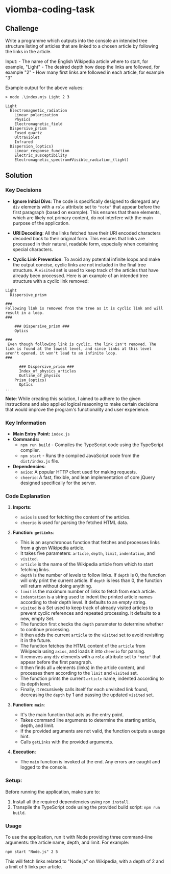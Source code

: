 # viomba-coding-task

## Challenge

Write a programme which outputs into the console an intended tree structure listing of articles that are linked to a chosen article by following the links in the article.

Input:
	- The name of the English Wikipedia article where to start, for example, "Light"
	- The desired depth how deep the links are followed, for example "2"
	- How many first links are followed in each article, for example "3"

Example output for the above values:

``` 
> node .\index.mjs Light 2 3

Light
  Electromagnetic_radiation
    Linear_polarization
    Physics
    Electromagnetic_field
  Dispersive_prism
    Fused_quartz
    Ultraviolet
    Infrared
  Dispersion_(optics)
    Linear_response_function
    Electric_susceptibility
    Electromagnetic_spectrum#Visible_radiation_(light)
```

## Solution

### Key Decisions

- **Ignore Initial Divs**: The code is specifically designed to disregard any `div` elements with a `role` attribute set to `"note"` that appear before the first paragraph (based on example). This ensures that these elements, which are likely not primary content, do not interfere with the main purpose of the application.

- **URI Decoding**: All the links fetched have their URI encoded characters decoded back to their original form. This ensures that links are processed in their natural, readable form, especially when containing special characters.

- **Cyclic Link Prevention**: To avoid any potential infinite loops and make the output concise, cyclic links are not included in the final tree structure. A `visited` set is used to keep track of the articles that have already been processed. 
Here is an example of an intended tree structure with a cyclic link removed:
```
Light
  Dispersive_prism

###
Following link is removed from the tree as it is cyclic link and will result in a loop.
###

    ### Dispersive_prism ### 
    Optics

###  
 Even though following link is cyclic, the link isn't removed. The link is found at the lowest level, and since links at this level aren't opened, it won't lead to an infinite loop. 
###
      
      ### Dispersive_prism ### 
      Index_of_physics_articles
      Outline_of_physics
    Prism_(optics)
      Optics
...
```



**Note**: While creating this solution, I aimed to adhere to the given instructions and also applied logical reasoning to make certain decisions that would improve the program's functionality and user experience.


### Key Information

- **Main Entry Point:** `index.js`
- **Commands:** 
  - `npm run build` - Compiles the TypeScript code using the TypeScript compiler.
  - `npm start` - Runs the compiled JavaScript code from the `dist/index.js` file.
- **Dependencies**:
  - `axios`: A popular HTTP client used for making requests.
  - `cheerio`: A fast, flexible, and lean implementation of core jQuery designed specifically for the server.

### Code Explanation

1. **Imports**: 
   - `axios` is used for fetching the content of the articles.
   - `cheerio` is used for parsing the fetched HTML data.

2. **Function: `getLinks`**: 
   - This is an asynchronous function that fetches and processes links from a given Wikipedia article.
   - It takes five parameters: `article`, `depth`, `limit`, `indentation`, and `visited`.
   - `article` is the name of the Wikipedia article from which to start fetching links.
   - `depth` is the number of levels to follow links. If `depth` is 0, the function will only print the current article. If `depth` is less than 0, the function will return without doing anything.
   - `limit` is the maximum number of links to fetch from each article.
   - `indentation` is a string used to indent the printed article names according to their depth level. It defaults to an empty string.
   - `visited` is a Set used to keep track of already visited articles to prevent cyclic references and repeated processing. It defaults to a new, empty Set.
   - The function first checks the `depth` parameter to determine whether to continue processing.
   - It then adds the current `article` to the `visited` set to avoid revisiting it in the future.
   - The function fetches the HTML content of the `article` from Wikipedia using `axios`, and loads it into `cheerio` for parsing.
   - It removes any `div` elements with a `role` attribute set to `"note"` that appear before the first paragraph.
   - It then finds all `a` elements (links) in the article content, and processes them according to the `limit` and `visited` set.
   - The function prints the current `article` name, indented according to its depth level.
   - Finally, it recursively calls itself for each unvisited link found, decreasing the `depth` by 1 and passing the updated `visited` set.

3. **Function: `main`**: 
   - It's the main function that acts as the entry point.
   - Takes command line arguments to determine the starting article, depth, and limit.
   - If the provided arguments are not valid, the function outputs a usage hint.
   - Calls `getLinks` with the provided arguments.

4. **Execution**: 
   - The `main` function is invoked at the end. Any errors are caught and logged to the console.

### Setup:

Before running the application, make sure to:

1. Install all the required dependencies using `npm install`.
2. Transpile the TypeScript code using the provided build script: `npm run build`.
### Usage

To use the application, run it with Node providing three command-line arguments: the article name, depth, and limit. For example:

```shell
npm start "Node.js" 2 5
```

This will fetch links related to "Node.js" on Wikipedia, with a depth of 2 and a limit of 5 links per article.